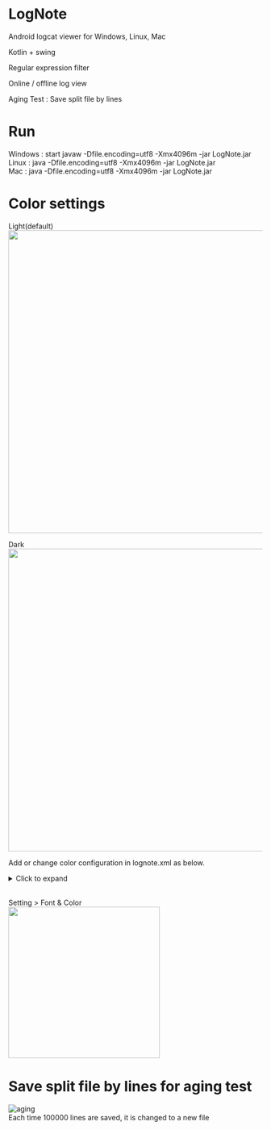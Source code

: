 # LogNote

Android logcat viewer for Windows, Linux, Mac

Kotlin + swing

Regular expression filter

Online / offline log view

Aging Test : Save split file by lines


# Run
Windows : start javaw -Dfile.encoding=utf8 -Xmx4096m -jar LogNote.jar\
Linux : java -Dfile.encoding=utf8 -Xmx4096m -jar LogNote.jar\
Mac : java -Dfile.encoding=utf8 -Xmx4096m -jar LogNote.jar


# Color settings
Light(default) \
<img src="https://user-images.githubusercontent.com/75207513/148026944-d965a90e-f2e4-478d-a763-f9d229d36f4c.png" width="600">

Dark \
<img src="https://user-images.githubusercontent.com/75207513/148026947-e713661d-a876-41c6-99c3-877596c098ad.png" width="600">

Add or change color configuration in lognote.xml as below.
<details markdown="1">
<summary>Click to expand</summary>

```xml
<entry key="COLOR_MANAGER_22">#101010</entry>
<entry key="COLOR_MANAGER_21">#503030</entry>
<entry key="COLOR_MANAGER_20">#301010</entry>
<entry key="COLOR_MANAGER_19">#301010</entry>
<entry key="COLOR_MANAGER_18">#FFFFFF</entry>
<entry key="COLOR_MANAGER_17">#F0F0F0</entry>
<entry key="COLOR_MANAGER_16">#A0A0F0</entry>
<entry key="COLOR_MANAGER_15">#A0A0F0</entry>
<entry key="COLOR_MANAGER_14">#A0A0F0</entry>
<entry key="COLOR_MANAGER_13">#A0A0F0</entry>
<entry key="COLOR_MANAGER_12">#ED3030</entry>
<entry key="COLOR_MANAGER_11">#CD6C79</entry>
<entry key="COLOR_MANAGER_10">#CB8742</entry>
<entry key="COLOR_MANAGER_9">#5084C4</entry>
<entry key="COLOR_MANAGER_8">#6C9876</entry>
<entry key="COLOR_MANAGER_7">#F0F0F0</entry>
<entry key="COLOR_MANAGER_6">#F0F0F0</entry>
<entry key="COLOR_MANAGER_5">#503030</entry>
<entry key="COLOR_MANAGER_4">#353535</entry>
<entry key="COLOR_MANAGER_3">#2B2B2B</entry>
<entry key="COLOR_MANAGER_2">#2B2B2B</entry>
<entry key="COLOR_MANAGER_1">#101010</entry>
<entry key="COLOR_MANAGER_0">#F05050</entry>
```

</details>

\
Setting > Font & Color \
<img src="https://user-images.githubusercontent.com/75207513/160410523-afcb82c2-78de-4695-a372-ac7d32533464.png" width="300">

# Save split file by lines for aging test
![aging](https://user-images.githubusercontent.com/75207513/150263408-d64b7003-6b9c-460f-a4e6-02e6a4ee01e9.png) \
Each time 100000 lines are saved, it is changed to a new file
